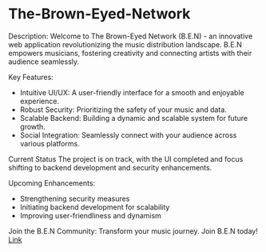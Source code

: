 # The-Brown-Eyed-Network

Description:
Welcome to The Brown-Eyed Network (B.E.N) - an innovative web application revolutionizing the music distribution landscape. B.E.N empowers musicians, fostering creativity and connecting artists with their audience seamlessly.

Key Features:
- Intuitive UI/UX: A user-friendly interface for a smooth and enjoyable experience.
- Robust Security: Prioritizing the safety of your music and data.
- Scalable Backend: Building a dynamic and scalable system for future growth.
- Social Integration: Seamlessly connect with your audience across various platforms.

Current Status
The project is on track, with the UI completed and focus shifting to backend development and security enhancements.

Upcoming Enhancements:
- Strengthening security measures
- Initiating backend development for scalability
- Improving user-friendliness and dynamism

Join the B.E.N Community: Transform your music journey. Join B.E.N today!
[Link](https://kaluval.github.io/The-Brown-Eyed-Network-Build-/)
